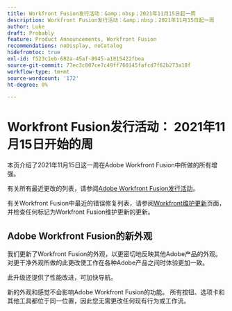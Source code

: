 ```yaml
---
title: Workfront Fusion发行活动：&amp；nbsp；2021年11月15日起一周
description: Workfront Fusion发行活动：&amp；nbsp；2021年11月15日起一周
author: Luke
draft: Probably
feature: Product Announcements, Workfront Fusion
recommendations: noDisplay, noCatalog
hidefromtoc: true
exl-id: f523c1eb-682a-45af-8945-a1815422fbea
source-git-commit: 77ec3c007ce7c49ff760145fafcd7f62b273a18f
workflow-type: tm+mt
source-wordcount: '172'
ht-degree: 0%

---
```


# Workfront Fusion发行活动： 2021年11月15日开始的周

本页介绍了2021年11月15日这一周在Adobe Workfront Fusion中所做的所有增强。

有关所有最近更改的列表，请参阅[Adobe Workfront Fusion发行活动](/help/workfront-fusion/fusion-product-releases/fusion-release-activity.md)。

有关Workfront Fusion中最近的错误修复列表，请参阅[Workfront维护更新](https://experienceleague.adobe.com/docs/workfront-known-issues/releases/current-updates.html?lang=zh-Hans)页面，并检查任何标记为Workfront Fusion维护更新的更新。

## Adobe Workfront Fusion的新外观

我们更新了Workfront Fusion的外观，以更密切地反映其他Adobe产品的外观。 对更干净外观所做的此更改使工作在各种Adobe产品之间时体验更加一致。

此升级还提供了性能改进，可加快导航。

新的外观和感觉不会影响Adobe Workfront Fusion的功能。 所有按钮、选项卡和其他工具都位于同一位置，因此您无需更改任何现有行为或工作流。
